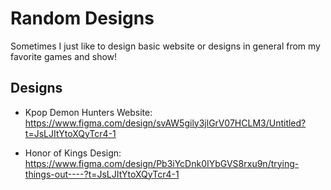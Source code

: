# Random Designs

Sometimes I just like to design basic website or designs in general from my favorite games and show!

## Designs

- Kpop Demon Hunters Website: https://www.figma.com/design/svAW5gily3jlGrV07HCLM3/Untitled?t=JsLJItYtoXQyTcr4-1

- Honor of Kings Design: https://www.figma.com/design/Pb3iYcDnk0IYbGVS8rxu9n/trying-things-out----?t=JsLJItYtoXQyTcr4-1

